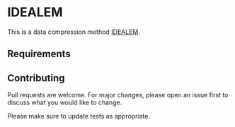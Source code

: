 # IDEALEM
This is a data compression method [IDEALEM](https://sdm.lbl.gov/asim/docs/idealem-161114.pdf). 

## Requirements


## Contributing
Pull requests are welcome. For major changes, please open an issue first to discuss what you would like to change.

Please make sure to update tests as appropriate.